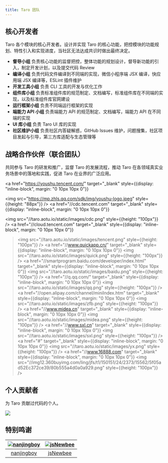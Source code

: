 ```yaml
---
title: Taro 团队
---
```


## 核心开发者

Taro 各个模块的核心开发者。设计并实现 Taro 的核心功能，把控模块的功能规划、特性引入和实现进度，当社区无法达成共识时做出最终决定。

* **督导小组**
 负责核心功能的监督把控，整体功能的规划设计，督导新功能的引入，制定开发计划，以及提交代码 Review
* **编译小组**
 负责代码文件编译到不同端的实现，微信小程序端 JSX 编译，快应用端 JSX 编译等，ESLint 插件维护
* **开发工具小组**
 负责 CLI 工具的开发与优化工作
* **组件库小组**
 负责标准组件库的规范制定、文档编写，标准组件库在不同端的实现，以及标准组件库官网建设
* **运行框架小组**
 负责不同端运行框架的实现
* **端能力 API 小组**
 负责端能力 API 的规范制定、文档编写，端能力 API 在不同端的实现
* **UI 库小组**
 负责 Taro UI 库的实现
* **社区维护小组**
 负责社区内答疑解惑，GitHub Issues 维护，问题搜集，社区项目发起与引导，第三方库适配与生态管理等

## 战略合作伙伴（联合团队）

共同参与 Taro 的研发和推广，监督 Taro 的发展流程，推动 Taro 在各领域真实业务场景中的落地和实践，促进 Taro 在业界的广泛应用。

<a
  href="https://youshu.tencent.com/"
  target="_blank"
  style={{display: "inline-block", margin: "0 10px 10px 0"}}
>
  <img src="https://mp.zhls.qq.com/sdk/img/youshu-logo.jpeg" style={{height: "88px"}}
/></a>
<a
  href="//cdc.tencent.com"
  target="_blank"
  style={{display: "inline-block", margin: "0 10px 10px 0"}}
>
  <img src="//taro.aotu.io/static/images/cdc.png" style={{height: "100px"}}
/></a>
<a
  href="//cloud.tencent.com"
  target="_blank"
  style={{display: "inline-block", margin: "0 10px 10px 0"}}
  ><img src="//taro.aotu.io/static/images/tencent.png" style={{height: "100px"}}
/></a>
<a
  href="//www.quickapp.cn/"
  target="_blank"
  style={{display: "inline-block", margin: "0 10px 10px 0"}}
  ><img src="//taro.aotu.io/static/images/quick.png" style={{height: "100px"}}
/></a>
<a
  href="//smartprogram.baidu.com/developer/index.html"
  target="_blank"
  style={{display: "inline-block", margin: "0 10px 10px 0"}}
  ><img src="//taro.aotu.io/static/images/baidu.png" style={{height: "100px"}}
/></a>
<a
  href="//q.qq.com/"
  target="_blank"
  style={{display: "inline-block", margin: "0 10px 10px 0"}}
  ><img src="//taro.aotu.io/static/images/qq.png" style={{height: "100px"}}
/></a>
<a
  href="//open.alipay.com/channel/miniIndex.htm"
  target="_blank"
  style={{display: "inline-block", margin: "0 10px 10px 0"}}
  ><img src="//taro.aotu.io/static/images/zfb.png" style={{height: "100px"}}
/></a>
<a
  href="//www.midea.cn"
  target="_blank"
  style={{display: "inline-block", margin: "0 10px 10px 0"}}
  ><img src="//taro.aotu.io/static/images/midea.png" style={{height: "100px"}}
/></a>
<a
  href="//www.sxl.cn"
  target="_blank"
  style={{display: "inline-block", margin: "0 10px 10px 0"}}
  ><img src="//taro.aotu.io/static/images/sxl.png" style={{height: "100px"}}
/></a>
<a
  href="#"
  target="_blank"
  style={{display: "inline-block", margin: "0 10px 10px 0"}}
  ><img src="//taro.aotu.io/static/images/yx.png" style={{height: "100px"}}
/></a>
<a
  href="//www.16888.com"
  target="_blank"
  style={{display: "inline-block", margin: "0 10px 10px 0"}}
  ><img src="//img12.360buyimg.com/ling/jfs/t1/150151/24/2373/15562/5f05ad52Ec372ce39/80b555a4d0a0a929.png" style={{height: "100px"}}
/></a>


## 个人贡献者

为 Taro 贡献过代码的个人。

<a href="https://github.com/NervJS/taro/graphs/contributors"><img src="https://opencollective.com/taro/contributors.svg?width=890&button=false" /></a>

## 特别鸣谢

[![nanjingboy](https://avatars1.githubusercontent.com/u/1390888?s=100&v=4)](https://github.com/nanjingboy/) | [![jsNewbee](https://avatars3.githubusercontent.com/u/20449400?s=100&v=4)](https://github.com/js-newbee/)
:---:|:---:
[nanjingboy](https://github.com/nanjingboy/) | [jsNewbee](https://github.com/js-newbee/)
